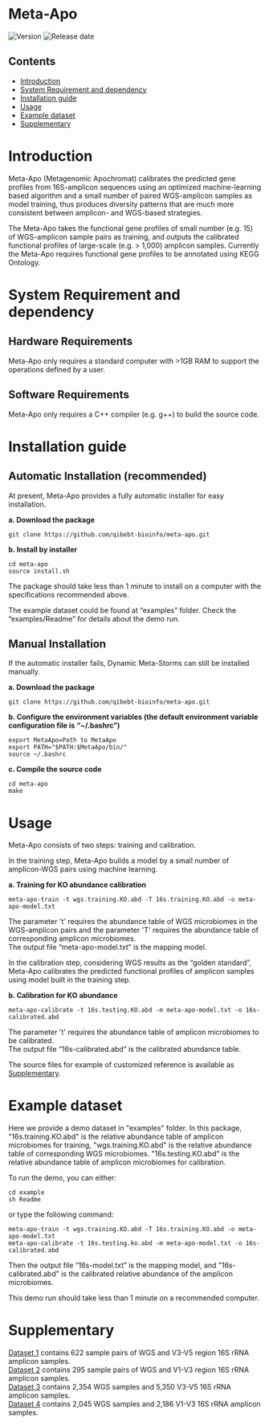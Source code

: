 # Meta-Apo

![Version](https://img.shields.io/badge/Version-1.0-brightgreen)
![Release date](https://img.shields.io/badge/Release%20date-Nov.%2008%2C%202019-brightgreen)



## Contents

- [Introduction](#introduction)
- [System Requirement and dependency](#system-requirement-and-dependency)
- [Installation guide](#installation-guide)
- [Usage](#usage)
- [Example dataset](#example-dataset)
- [Supplementary](#supplementary)

# Introduction

Meta-Apo (Metagenomic Apochromat) calibrates the predicted gene profiles from 16S-amplicon sequences using an optimized machine-learning based algorithm and a small number of paired WGS-amplicon samples as model training, thus produces diversity patterns that are much more consistent between amplicon- and WGS-based strategies.

The Meta-Apo takes the functional gene profiles of small number (e.g. 15) of WGS-amplicon sample pairs as training, and outputs the calibrated functional profiles of large-scale (e.g. > 1,000) amplicon samples. Currently the Meta-Apo requires functional gene profiles to be annotated using KEGG Ontology.



# System Requirement and dependency

## Hardware Requirements

Meta-Apo only requires a standard computer with >1GB RAM to support the operations defined by a user.

## Software Requirements

Meta-Apo only requires a C++ compiler (e.g. g++) to build the source code.

# Installation guide

## Automatic Installation (recommended)

At present, Meta-Apo provides a fully automatic installer for easy installation.

**a. Download the package**
```
git clone https://github.com/qibebt-bioinfo/meta-apo.git	
```

**b. Install by installer**
```
cd meta-apo
source install.sh
```

The package should take less than 1 minute to install on a computer with the specifications recommended above.

The example dataset could be found at “examples” folder. Check the “examples/Readme” for details about the demo run.

## Manual Installation

If the automatic installer fails, Dynamic Meta-Storms can still be installed manually.

**a. Download the package**
```
git clone https://github.com/qibebt-bioinfo/meta-apo.git	
```

**b. Configure the environment variables (the default environment variable configuration file is “~/.bashrc”)**
```
export MetaApo=Path to MetaApo
export PATH="$PATH:$MetaApo/bin/"
source ~/.bashrc
```
**c. Compile the source code**
```
cd meta-apo
make
```
# Usage
Meta-Apo consists of two steps: training and calibration.  


In the training step, Meta-Apo builds a model by a small number of amplicon-WGS pairs using machine learning.  

**a. Training for KO abundance calibration**
```
meta-apo-train -t wgs.training.KO.abd -T 16s.training.KO.abd -o meta-apo-model.txt
```
The parameter 't' requires the abundance table of WGS microbiomes in the WGS-amplicon pairs and the parameter 'T' requires the abundance table of corresponding amplicon microbiomes.  
The output file “meta-apo-model.txt” is the mapping model.   


In the calibration step, considering WGS results as the “golden standard”, Meta-Apo calibrates the predicted functional profiles of amplicon samples using model built in the training step.  

**b. Calibration for KO abundance**
```
meta-apo-calibrate -t 16s.testing.KO.abd -m meta-apo-model.txt -o 16s-calibrated.abd
```
The parameter 't' requires the abundance table of amplicon microbiomes to be calibrated.  
The output file “16s-calibrated.abd” is the calibrated abundance table.  

The source files for example of customized reference is available as [Supplementary](#supplementary).  
# Example dataset
Here we provide a demo dataset in "examples" folder. In this package, "16s.training.KO.abd" is the relative abundance table of amplicon microbiomes for training, "wgs.training.KO.abd" is the relative abundance table of corresponding WGS microbiomes. "16s.testing.KO.abd" is the relative abundance table of amplicon microbiomes for calibration.

To run the demo, you can either:
```
cd example
sh Readme
```
or type the following command:
```
meta-apo-train -t wgs.training.KO.abd -T 16s.training.KO.abd -o meta-apo-model.txt
meta-apo-calibrate -t 16s.testing.ko.abd -m meta-apo-model.txt -o 16s-calibrated.abd
```
Then the output file “16s-model.txt” is the mapping model, and "16s-calibrated.abd" is the calibrated relative abundance of the amplicon microbiomes.

This demo run should take less than 1 minute on a recommended computer.


# Supplementary

[Dataset 1](***) contains 622 sample pairs of WGS and V3-V5 region 16S rRNA amplicon samples.  
[Dataset 2](***) contains 295 sample pairs of WGS and V1-V3 region 16S rRNA amplicon samples.  
[Dataset 3](***) contains 2,354 WGS samples and 5,350 V3-V5 16S rRNA amplicon samples.  
[Dataset 4](***) contains 2,045 WGS samples and 2,186 V1-V3 16S rRNA amplicon samples.  
